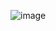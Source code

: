![image](https://user-images.githubusercontent.com/95435923/186339374-3fb29226-3207-46c2-94cc-c003d87dc787.png)
